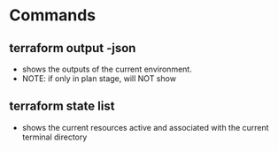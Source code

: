 # Commands

## terraform output -json 
- shows the outputs of the current environment.
- NOTE: if only in plan stage, will NOT show

## terraform state list
- shows the current resources active and associated with the current terminal directory